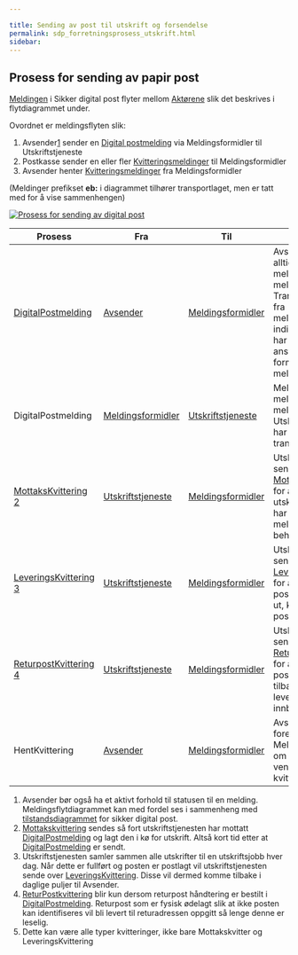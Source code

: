 ```yaml
---

title: Sending av post til utskrift og forsendelse 
permalink: sdp_forretningsprosess_utskrift.html
sidebar:
---
```



## Prosess for sending av papir post

[Meldingen](../meldinger/) i Sikker digital post flyter mellom
[Aktørene](Aktorer.md) slik det beskrives i flytdiagrammet under.

Ovordnet er meldingsflyten slik:

1.  Avsender[1](#link1) sender en [Digital
    postmelding](../meldinger/DigitalPostMelding.md) via Meldingsformidler
    til Utskriftstjeneste
2.  Postkasse sender en eller fler
    [Kvitteringsmeldinger](../meldinger/KvitteringsMelding.md) til
    Meldingsformidler
3.  Avsender henter
    [Kvitteringsmeldinger](../meldinger/KvitteringsMelding.md) fra
    Meldingsformidler

(Meldinger prefikset **eb:** i diagrammet tilhører transportlaget, men
er tatt med for å vise sammenhengen)

[![Prosess for sending av digital
post](prosess_for_sending_av_papirpost.png
"Prosess for sending av digital post")](prosess_for_sending_av_papirpost.png)

| Prosess    | Fra     | Til      | Beskrivelse         |
| --- | --- | --- | --- |
| [DigitalPostmelding](../meldinger/DigitalPostMelding.md)         | [Avsender](Aktorer.md)          | [Meldingsformidler](Aktorer.md) | Avsender sender alltid sine meldinger til meldingsformidler. Transportkvittering fra meldingsformidler indikerer at denne har tatt over ansvaret for videre formidling av meldingen |
| DigitalPostmelding                                            | [Meldingsformidler](Aktorer.md) | [Utskriftstjeneste](Aktorer.md) | Meldingsformidler mellomlagrer meldingen inntil Utskriftstjeneste har returnert en transportkvittering.                                                                             |
| [MottaksKvittering](../meldinger/MottaksKvittering.md) [2](#link2)     | [Utskriftstjeneste](Aktorer.md) | [Meldingsformidler](Aktorer.md) | Utskriftstjeneste sender en [MottaksKvittering](../meldinger/MottaksKvittering) for å signalisere at utskriftstjenesten har mottatt og lagt meldingen klar til behandling.          |
| [LeveringsKvittering](../meldinger/LeveringsKvittering.md) [3](#link3) | [Utskriftstjeneste](Aktorer.md) | [Meldingsformidler](Aktorer.md) | Utskriftstjeneste sender en [LeveringsKvittering](../meldinger/LeveringsKvittering) for å signalisere at posten er skrevet ut, konvolutert og postlagt.                             |
| [ReturpostKvittering](../meldinger/ReturpostKvittering.md) [4](#link4) | [Utskriftstjeneste](Aktorer.md) | [Meldingsformidler](Aktorer.md) | Utskriftstjeneste sender en [ReturpostKvittering](../meldinger/ReturpostKvittering.md) for å signalisere at posten har kommet tilbake og ikke kan leveres til innbygger.               |
| HentKvittering                                                | [Avsender](Aktorer.md)          | [Meldingsformidler](Aktorer.md) | Avsender sender forespørsel til Meldingsformidler om å få levert ventende kvitteringer [5](#link5)                                                                                        |
<a name="link1"></a>
1.  Avsender bør også ha et aktivt forhold til statusen til en melding.
    Meldingsflytdiagrammet kan med fordel ses i sammenheng med
    [tilstandsdiagrammet](avsender_tilstanddiagram.md) for sikker digital
    post.
<a name="link2"></a>
2.  [Mottakskvittering](../meldinger/MottaksKvittering.md) sendes så fort
    utskriftstjenesten har mottatt
    [DigitalPostmelding](../meldinger/DigitalPostMelding.md) og lagt den i
    kø for utskrift. Altså kort tid etter at
    [DigitalPostmelding](../meldinger/DigitalPostMelding.md) er sendt.
<a name="link3"></a>
3.  Utskriftstjenesten samler sammen alle utskrifter til en
    utskriftsjobb hver dag. Når dette er fullført og posten er postlagt
    vil utskriftstjenesten sende over
    [LeveringsKvittering](../meldinger/LeveringsKvittering.md). Disse vil
    dermed komme tilbake i daglige puljer til Avsender.
<a name="link4"></a>
4.  [ReturPostkvittering](../meldinger/ReturpostKvittering.md) blir kun
    dersom returpost håndtering er bestilt i
    [DigitalPostmelding](../meldinger/DigitalPostMelding.md). Returpost som
    er fysisk ødelagt slik at ikke posten kan identifiseres vil bli
    levert til returadressen oppgitt så lenge denne er leselig.
<a name="link5"></a>
5.  Dette kan være alle typer kvitteringer, ikke bare Mottakskvitter og
    LeveringsKvittering
